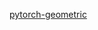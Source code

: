 [pytorch-geometric](https://pytorch-geometric.readthedocs.io/en/latest/get_started/introduction.html)

